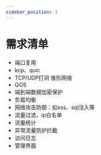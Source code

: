```yaml
---
sidebar_position: 1
---
```



# 需求清单

- 端口复用
- kcp、quic
- TCP/UDP打洞 锥形网络
- QOS
- 端到端数据加密保护
- 负载均衡
- 网络攻击防御：如xss、sql注入等
- 流量过滤，ip白名单
- 流量统计
- 异常流量防护拦截
- 访问日志
- 管理界面
